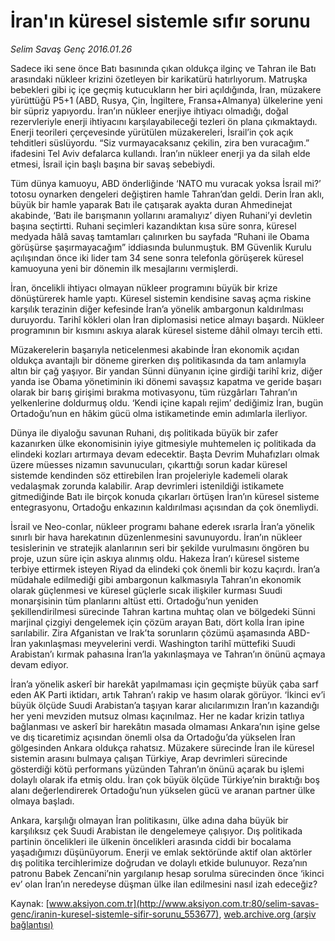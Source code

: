 # İran'ın küresel sistemle sıfır sorunu

*Selim Savaş Genç 2016.01.26*

<div class="pNewsDetailMainContent ctx_content" itemprop="articleBody">
 <p>
  Sadece iki sene önce Batı basınında çıkan oldukça ilginç ve Tahran ile Batı arasındaki nükleer krizini özetleyen bir karikatürü hatırlıyorum. Matruşka bebekleri gibi iç içe geçmiş kutucukların her biri açıldığında, İran, müzakere yürüttüğü P5+1 (ABD, Rusya, Çin, İngiltere, Fransa+Almanya) ülkelerine yeni bir süpriz yapıyordu. İran’ın nükleer enerjiye ihtiyacı olmadığı, doğal rezervleriyle enerji ihtiyacını karşılayabileceği tezleri ön plana çıkmaktaydı. Enerji teorileri çerçevesinde yürütülen müzakereleri, İsrail’in çok açık tehditleri süslüyordu. “Siz vurmayacaksanız çekilin, zira ben vuracağım.” ifadesini Tel Aviv defalarca kullandı. İran’ın nükleer enerji ya da silah elde etmesi, İsrail için başlı başına bir savaş sebebiydi.
 </p>
 <p>
  Tüm dünya kamuoyu, ABD önderliğinde ‘NATO mu vuracak yoksa İsrail mi?’ totosu oynarken dengeleri değiştiren hamle Tahran’dan geldi. Derin İran aklı, büyük bir hamle yaparak Batı ile çatışarak ayakta duran Ahmedinejat akabinde, ‘Batı ile barışmanın yollarını aramalıyız’ diyen Ruhani’yi devletin başına seçtirtti. Ruhani seçimleri kazandıktan kısa süre sonra, küresel medyada hâlâ savaş tamtamları çalınırken bu sayfada “Ruhani ile Obama görüşürse şaşırmayacağım” iddiasında bulunmuştuk. BM Güvenlik Kurulu açılışından önce iki lider tam 34 sene sonra telefonla görüşerek küresel kamuoyuna yeni bir dönemin ilk mesajlarını vermişlerdi.
 </p>
 <p>
  İran, öncelikli ihtiyacı olmayan nükleer programını büyük bir krize dönüştürerek hamle yaptı. Küresel sistemin kendisine savaş açma riskine karşılık terazinin diğer kefesinde İran’a yönelik ambargonun kaldırılması duruyordu. Tarihî kökleri olan İran diplomasisi netice almayı başardı. Nükleer programının bir kısmını askıya alarak küresel sisteme dâhil olmayı tercih etti.
 </p>
 <p>
  Müzakerelerin başarıyla neticelenmesi akabinde İran ekonomik açıdan oldukça avantajlı bir döneme girerken dış politikasında da tam anlamıyla altın bir çağ yaşıyor. Bir yandan Sünni dünyanın içine girdiği tarihî kriz, diğer yanda ise Obama yönetiminin iki dönemi savaşsız kapatma ve geride başarı olarak bir barış girişimi bırakma motivasyonu, tüm rüzgârları Tahran’ın yelkenlerine doldurmuş oldu. ‘Kendi içine kapalı rejim’ dediğimiz İran, bugün Ortadoğu’nun en hâkim gücü olma istikametinde emin adımlarla ilerliyor.
 </p>
 <p>
  Dünya ile diyaloğu savunan Ruhani, dış politikada büyük bir zafer kazanırken ülke ekonomisinin iyiye gitmesiyle muhtemelen iç politikada da elindeki kozları artırmaya devam edecektir. Başta Devrim Muhafızları olmak üzere müesses nizamın savunucuları, çıkarttığı sorun kadar küresel sistemde kendinden söz ettirebilen İran projeleriyle kademeli olarak vedalaşmak zorunda kalabilir. Arap devrimleri istenildiği istikamete gitmediğinde Batı ile birçok konuda çıkarları örtüşen İran’ın küresel sisteme entegrasyonu, Ortadoğu enkazının kaldırılması açısından da çok önemliydi.
 </p>
 <p>
  İsrail ve Neo-conlar, nükleer programı bahane ederek ısrarla İran’a yönelik sınırlı bir hava harekatının düzenlenmesini savunuyordu. İran’ın nükleer tesislerinin ve stratejik alanlarının seri bir şekilde vurulmasını öngören bu proje, uzun süre için askıya alınmış oldu. Hakeza İran’ı küresel sisteme terbiye ettirmek isteyen Riyad da elindeki çok önemli bir kozu kaçırdı. İran’a müdahale edilmediği gibi ambargonun kalkmasıyla Tahran’ın ekonomik olarak güçlenmesi ve küresel güçlerle sıcak ilişkiler kurması Suudi monarşisinin tüm planlarını altüst etti. Ortadoğu’nun yeniden şekillendirilmesi sürecinde Tahran kartına muhtaç olan ve bölgedeki Sünni marjinal çizgiyi dengelemek için çözüm arayan Batı, dört kolla İran ipine sarılabilir. Zira Afganistan ve Irak’ta sorunların çözümü aşamasında ABD-İran yakınlaşması meyvelerini verdi. Washington tarihî müttefiki Suudi Arabistan’ı kırmak pahasına İran’la yakınlaşmaya ve Tahran’ın önünü açmaya devam ediyor.
 </p>
 <p>
  İran’a yönelik askerî bir harekât yapılmaması için geçmişte büyük çaba sarf eden AK Parti iktidarı, artık Tahran’ı rakip ve hasım olarak görüyor. ‘İkinci ev’i büyük ölçüde Suudi Arabistan’a taşıyan karar alıcılarımızın İran’ın kazandığı her yeni mevziden mutsuz olması kaçınılmaz. Her ne kadar krizin tatlıya bağlanması ve askerî bir harekâtın masada olmaması Ankara’nın işine gelse ve dış ticaretimiz açısından önemli olsa da Ortadoğu’da yükselen İran gölgesinden Ankara oldukça rahatsız. Müzakere sürecinde İran ile küresel sistemin arasını bulmaya çalışan Türkiye, Arap devrimleri sürecinde gösterdiği kötü performans yüzünden Tahran’ın önünü açarak bu işlemi dolaylı olarak ifa etmiş oldu. İran çok büyük ölçüde Türkiye’nin bıraktığı boş alanı değerlendirerek Ortadoğu’nun yükselen gücü ve aranan partner ülke olmaya başladı.
 </p>
 <p>
  Ankara, karşılığı olmayan İran politikasını, ülke adına daha büyük bir karşılıksız çek Suudi Arabistan ile dengelemeye çalışıyor. Dış politikada partinin öncelikleri ile ülkenin öncelikleri arasında ciddi bir bocalama yaşadığımızı düşünüyorum. Enerji ve emlak sektöründe aktif olan aktörler dış politika tercihlerimize doğrudan ve dolaylı etkide bulunuyor. Reza’nın patronu Babek Zencani’nin yargılanıp hesap sorulma sürecinden önce ‘ikinci ev’ olan İran’ın neredeyse düşman ülke ilan edilmesini nasıl izah edeceğiz?
 </p>
</div>


Kaynak: [www.aksiyon.com.tr](http://www.aksiyon.com.tr:80/selim-savas-genc/iranin-kuresel-sistemle-sifir-sorunu_553677), [web.archive.org (arşiv bağlantısı)](http://web.archive.org/web/20160203123940/http://www.aksiyon.com.tr:80/selim-savas-genc/iranin-kuresel-sistemle-sifir-sorunu_553677)
